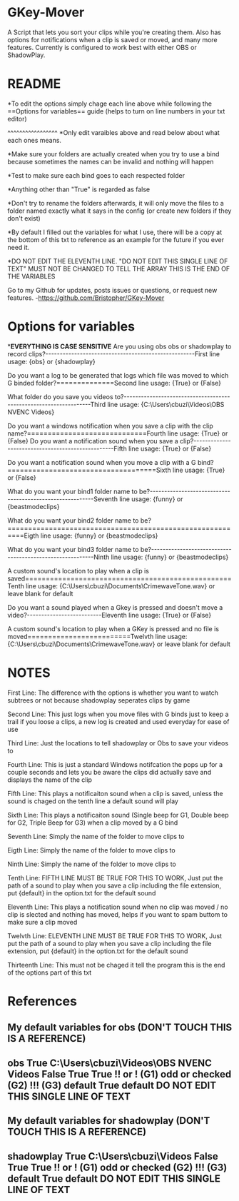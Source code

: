 # GKey-Mover
A Script that lets you sort your clips while you're creating them. Also has options for notifications when a clip is saved or moved, and many more features. Currently is configured to work best with either OBS or ShadowPlay.





# README
*To edit the options simply chage each line above while following the ==Options for variables== guide (helps to turn on line numbers in your txt editor)

^^^^^^^^^^^^^^^^^
*Only edit varaibles above and read below about what each ones means.

*Make sure your folders are actually created when you try to use a bind because sometimes the names can be invalid and nothing will happen

*Test to make sure each bind goes to each respected folder

*Anything other than "True" is regarded as false

*Don't try to rename the folders afterwards, it will only move the files to a folder named exactly what it says in the config (or create new folders if they don't exist)

*By default I filled out the variables for what I use,
there will be a copy at the bottom of this txt to reference as an example for the future if you ever need it.

*DO NOT EDIT THE ELEVENTH LINE. "DO NOT EDIT THIS SINGLE LINE OF TEXT" MUST NOT BE CHANGED TO TELL THE ARRAY THIS IS THE END OF THE VARIABLES

Go to my Github for updates, posts issues or questions, or request new features.
-https://github.com/Bristopher/GKey-Mover








# Options for variables
*********EVERYTHING IS CASE SENSITIVE********
Are you using obs obs or shadowplay to record clips?----------------------------------------------------First line usage: {obs} or {shadowplay}

Do you want a log to be generated that logs which file was moved to which G binded folder?==============Second line usage: {True} or {False}

What folder do you save you videos to?------------------------------------------------------------------Third line usage: {C:\Users\cbuzi\Videos\OBS NVENC Videos} 

Do you want a windows notification when you save a clip with the clip name?=============================Fourth line usage: {True} or {False} 
Do you want a notification sound when you save a clip?--------------------------------------------------Fifth line usage: {True} or {False} 

Do you want a notification sound when you move a clip with a G bind?====================================Sixth line usage: {True} or {False} 

What do you want your bind1 folder name to be?----------------------------------------------------------Seventh line usage: {funny} or {beastmodeclips}

What do you want your bind2 folder name to be?==========================================================Eigth line usage: {funny} or {beastmodeclips}

What do you want your bind3 folder name to be?----------------------------------------------------------Ninth line usage: {funny} or {beastmodeclips}

A custom sound's location to play when a clip is saved==================================================Tenth line usage: {C:\Users\cbuzi\Documents\CrimewaveTone.wav} or leave blank for default

Do you want a sound played when a Gkey is pressed and doesn't move a video?--------------------------Eleventh line usage: {True} or {False}

A custom sound's location to play when a GKey is pressed and no file is moved=========================Twelvth line usage: {C:\Users\cbuzi\Documents\CrimewaveTone.wav} or leave blank for default








# NOTES
First Line: 	The difference with the options is whether you want to watch subtrees or not because shadowplay seperates clips by game

Second Line: 	This just logs when you move files with G binds just to keep a trail if you loose a clips, a new log is created and used everyday for ease of use

Third Line:	Just the locations to tell shadowplay or Obs to save your videos to

Fourth Line:	This is just a standard Windows notifcation the pops up for a couple seconds and lets you be aware the clips did actually save and displays the name of the clip

Fifth Line:	This plays a notificaiton sound when a clip is saved, unless the sound is chaged on the tenth line a default sound will play

Sixth Line:	This plays a notificaiton sound (Single beep for G1, Double beep for G2, Triple Beep for G3) when a clip moved by a G bind

Seventh Line:	Simply the name of the folder to move clips to

Eigth Line:	Simply the name of the folder to move clips to

Ninth Line:	Simply the name of the folder to move clips to

Tenth Line:	FIFTH LINE MUST BE TRUE FOR THIS TO WORK, Just put the path of a sound to play when you save a clip including the file extension, put {default} in the option.txt for the default sound

Eleventh Line: This plays a notification sound when no clip was moved / no clip is slected and nothing has moved, helps if you want to spam buttom to make sure a clip moved

Twelvth Line: ELEVENTH LINE MUST BE TRUE FOR THIS TO WORK, Just put the path of a sound to play when you save a clip including the file extension, put {default} in the option.txt for the default sound

Thirteenth Line: This must not be chaged it tell the program this is the end of the options part of this txt












# References


My default variables for obs (DON'T TOUCH THIS IS A REFERENCE)
-------------------------------------------------------------------------
obs
True
C:\Users\cbuzi\Videos\OBS NVENC Videos
False
True
True
!! or ! (G1)
odd or checked (G2)
!!! (G3)
default
True
default
DO NOT EDIT THIS SINGLE LINE OF TEXT
-------------------------------------------------------------------------



My default variables for shadowplay (DON'T TOUCH THIS IS A REFERENCE)
-------------------------------------------------------------------------
shadowplay
True
C:\Users\cbuzi\Videos
False
True
True
!! or ! (G1)
odd or checked (G2)
!!! (G3)
default
True
default
DO NOT EDIT THIS SINGLE LINE OF TEXT
------------------------------------------------------------------------
